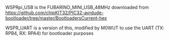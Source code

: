 WSPRpi_USB is the FUBARINO_MINI_USB_48MHz downloaded from https://github.com/chipKIT32/PIC32-avrdude-bootloader/tree/master/BootloadersCurrent-hex 

WSPR_UART is a version of this, modified by M0WUT to use the UART (TX: RPB4, RX: RPA4) for bootloader purposes